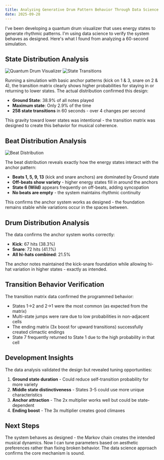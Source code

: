 ```yaml
---
title: Analyzing Generative Drum Pattern Behavior Through Data Science
date: 2025-09-28
---
```


I've been developing a quantum drum visualizer that uses energy states to generate rhythmic patterns. I'm using data science to verify the system behaves as designed. Here's what I found from analyzing a 60-second simulation.

## State Distribution Analysis

![Quantum Drum Visualizer](/the-app.png)
![State Transitions](/bohm_transitions.png)

Running a simulation with basic anchor patterns (kick on 1 & 3, snare on 2 & 4), the transition matrix clearly shows higher probabilities for staying in or returning to lower states. The actual distribution confirmed this design:

- **Ground State**: 38.9% of all notes played
- **Maximum state**: Only 2.9% of the time
- **258 state transitions** in 60 seconds - over 4 changes per second

This gravity toward lower states was intentional - the transition matrix was designed to create this behavior for musical coherence.

## Beat Distribution Analysis

![Beat Distribution](/bohm_beat_distribution.png)

The beat distribution reveals exactly how the energy states interact with the anchor pattern:
- **Beats 1, 5, 9, 13** (kick and snare anchors) are dominated by Ground state
- **Off-beats show variety** - higher energy states fill in around the anchors
- **State 6 (Wild)** appears frequently on off-beats, adding syncopation
- **No beats are empty** - the system maintains rhythmic continuity

This confirms the anchor system works as designed - the foundation remains stable while variations occur in the spaces between.

## Drum Distribution Analysis

The data confirms the anchor system works correctly:
- **Kick**: 67 hits (38.3%)
- **Snare**: 72 hits (41.1%)
- **All hi-hats combined**: 21.5%

The anchor notes maintained the kick-snare foundation while allowing hi-hat variation in higher states - exactly as intended.

## Transition Behavior Verification

The transition matrix data confirmed the programmed behavior:
- States 1→2 and 2→1 were the most common (as expected from the matrix)
- Multi-state jumps were rare due to low probabilities in non-adjacent cells
- The ending matrix (3x boost for upward transitions) successfully created climactic endings
- State 7 frequently returned to State 1 due to the high probability in that cell

## Development Insights

The data analysis validated the design but revealed tuning opportunities:

1. **Ground state duration** - Could reduce self-transition probability for more variety
2. **Middle state distinctiveness** - States 3-5 could use more unique characteristics
3. **Anchor attraction** - The 2x multiplier works well but could be state-dependent
4. **Ending boost** - The 3x multiplier creates good climaxes

## Next Steps

The system behaves as designed - the Markov chain creates the intended musical dynamics. Now I can tune parameters based on aesthetic preferences rather than fixing broken behavior. The data science approach confirms the core mechanism is sound.